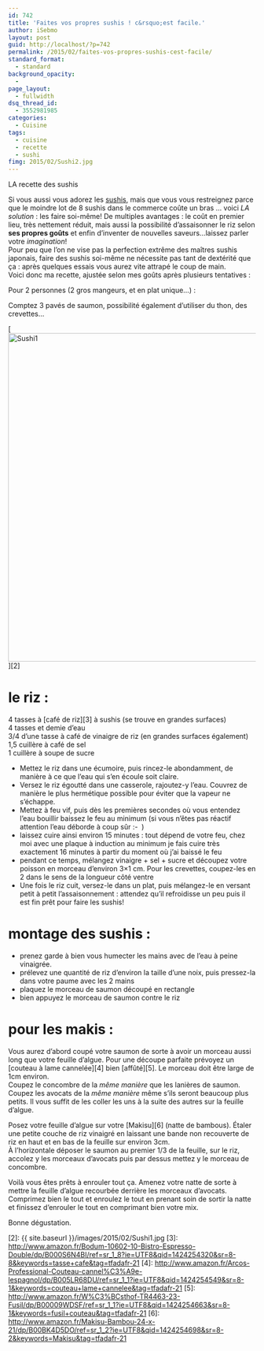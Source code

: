 ```yaml
---
id: 742
title: 'Faites vos propres sushis ! c&rsquo;est facile.'
author: iSebmo
layout: post
guid: http://localhost/?p=742
permalink: /2015/02/faites-vos-propres-sushis-cest-facile/
standard_format:
  - standard
background_opacity:
  - 
page_layout:
  - fullwidth
dsq_thread_id:
  - 3552981985
categories:
  - Cuisine
tags:
  - cuisine
  - recette
  - sushi
fimg: 2015/02/Sushi2.jpg
---
```

LA recette des sushis

Si vous aussi vous adorez les [sushis][1], mais que vous vous restreignez parce que le moindre lot de 8 sushis dans le commerce coûte un bras … voici *LA solution* : les faire soi-même! De multiples avantages : le coût en premier lieu, très nettement réduit, mais aussi la possibilité d’assaisonner le riz selon **ses propres goûts** et enfin d’inventer de nouvelles saveurs…laissez parler votre *imagination*!  
Pour peu que l’on ne vise pas la perfection extrême des maîtres sushis japonais, faire des sushis soi-même ne nécessite pas tant de dextérité que ça : après quelques essais vous aurez vite attrapé le coup de main.  
Voici donc ma recette, ajustée selon mes goûts après plusieurs tentatives :

Pour 2 personnes (2 gros mangeurs, et en plat unique…) :

Comptez 3 pavés de saumon, possibilité également d’utiliser du thon, des crevettes…

[<img class="aligncenter size-full wp-image-752" src="{{ site.baseurl }}/images/2015/02/Sushi1.jpg" alt="Sushi1" width="1000" height="667" />][2]

# le riz :

4 tasses à [café de riz][3] à sushis (se trouve en grandes surfaces)  
4 tasses et demie d’eau  
3/4 d’une tasse à café de vinaigre de riz (en grandes surfaces également)  
1,5 cuillère à café de sel  
1 cuillère à soupe de sucre

  * Mettez le riz dans une écumoire, puis rincez-le abondamment, de manière à ce que l’eau qui s’en écoule soit claire.
  * Versez le riz égoutté dans une casserole, rajoutez-y l’eau. Couvrez de manière le plus hermétique possible pour éviter que la vapeur ne s’échappe.
  * Mettez à feu vif, puis dès les premières secondes où vous entendez l’eau bouillir baissez le feu au minimum (si vous n’êtes pas réactif attention l’eau déborde à coup sûr <img src="http://localhost/wp-includes/images/smilies/simple-smile.png" alt=":-)" class="wp-smiley" style="height: 1em; max-height: 1em;" /> )
  * laissez cuire ainsi environ 15 minutes : tout dépend de votre feu, chez moi avec une plaque à induction au minimum je fais cuire très exactement 16 minutes à partir du moment où j’ai baissé le feu
  * pendant ce temps, mélangez vinaigre + sel + sucre et découpez votre poisson en morceau d’environ 3&#215;1 cm. Pour les crevettes, coupez-les en 2 dans le sens de la longueur côté ventre
  * Une fois le riz cuit, versez-le dans un plat, puis mélangez-le en versant petit à petit l’assaisonnement : attendez qu’il refroidisse un peu puis il est fin prêt pour faire les sushis!

# montage des sushis :

  * prenez garde à bien vous humecter les mains avec de l’eau à peine vinaigrée.
  * prélevez une quantité de riz d’environ la taille d’une noix, puis pressez-la dans votre paume avec les 2 mains
  * plaquez le morceau de saumon découpé en rectangle
  * bien appuyez le morceau de saumon contre le riz

# pour les makis :

Vous aurez d’abord coupé votre saumon de sorte à avoir un morceau aussi long que votre feuille d’algue. Pour une découpe parfaite prévoyez un [couteau à lame cannelée][4] bien [affûté][5]. Le morceau doit être large de 1cm environ.  
Coupez le concombre de la *même manière* que les lanières de saumon.  
Coupez les avocats de la *même manière* même s’ils seront beaucoup plus petits. Il vous suffit de les coller les uns à la suite des autres sur la feuille d’algue.

Posez votre feuille d’algue sur votre [Makisu][6] (natte de bambous). Étaler une petite couche de riz vinaigré en laissant une bande non recouverte de riz en haut et en bas de la feuille sur environ 3cm.  
À l’horizontale déposer le saumon au premier 1/3 de la feuille, sur le riz, accolez y les morceaux d’avocats puis par dessus mettez y le morceau de concombre.

Voilà vous êtes prêts à enrouler tout ça. Amenez votre natte de sorte à mettre la feuille d’algue recourbée derrière les morceaux d’avocats. Comprimez bien le tout et enroulez le tout en prenant soin de sortir la natte et finissez d’enrouler le tout en comprimant bien votre mix.

Bonne dégustation.

 [1]: http://fr.wikipedia.org/wiki/Sushi
 [2]: {{ site.baseurl }}/images/2015/02/Sushi1.jpg
 [3]: http://www.amazon.fr/Bodum-10602-10-Bistro-Espresso-Double/dp/B000S6N4BI/ref=sr_1_8?ie=UTF8&qid=1424254320&sr=8-8&keywords=tasse+cafe&tag=tfadafr-21
 [4]: http://www.amazon.fr/Arcos-Professional-Couteau-cannel%C3%A9e-lespagnol/dp/B005LR68DU/ref=sr_1_1?ie=UTF8&qid=1424254549&sr=8-1&keywords=couteau+lame+cannelee&tag=tfadafr-21
 [5]: http://www.amazon.fr/W%C3%BCsthof-TR4463-23-Fusil/dp/B00009WDSF/ref=sr_1_1?ie=UTF8&qid=1424254663&sr=8-1&keywords=fusil+couteau&tag=tfadafr-21
 [6]: http://www.amazon.fr/Makisu-Bambou-24-x-21/dp/B00BK4D5DO/ref=sr_1_2?ie=UTF8&qid=1424254698&sr=8-2&keywords=Makisu&tag=tfadafr-21
